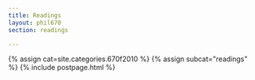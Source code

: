 ```yaml
---
title: Readings
layout: phil670
section: readings

---
```


{% assign cat=site.categories.670f2010 %}
{% assign subcat="readings" %}
{% include postpage.html %}